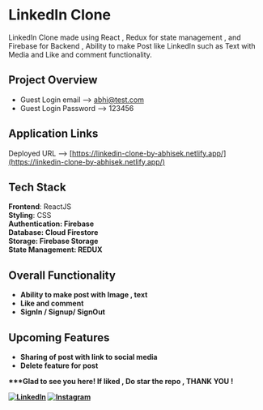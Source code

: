 # LinkedIn Clone

LinkedIn Clone made using React , Redux for state management , and Firebase for Backend , Ability to make Post like LinkedIn such as Text with Media and Like and comment functionality.
## Project Overview
 - Guest Login email --> abhi@test.com
 - Guest Login Password --> 123456
 
## Application Links

Deployed URL --> [https://linkedin-clone-by-abhisek.netlify.app/](https://linkedin-clone-by-abhisek.netlify.app/)

## Tech Stack

<b>Frontend</b>: ReactJS
<br>
<b>Styling</b>: CSS
<br>
<b> Authentication<b>: Firebase
<br>
<b>Database<b>: Cloud Firestore
<br>
<b>Storage<b>: Firebase Storage
<br>
<b>State Management<b>: REDUX

## Overall Functionality 
- Ability to make post with Image , text 
- Like and comment
- SignIn / Signup/ SignOut
  
## Upcoming Features
- Sharing of post with link to social media
- Delete feature for post
  
***Glad to see you here! If liked , Do star the repo , THANK YOU !

[![LinkedIn](https://img.shields.io/static/v1.svg?label=connect&message=@abhisek-kumar&color=grey&logo=linkedin&style=flat&logoColor=white&colorA=blue)](https://www.linkedin.com/in/abhisek-kumar-a32677191/)  [![Instagram](https://img.shields.io/static/v1.svg?label=follow&message=@abbhisekk&color=grey&logo=instagram&style=flat&logoColor=white&colorA=blue)](https://www.instagram.com/abbhisekk/)
